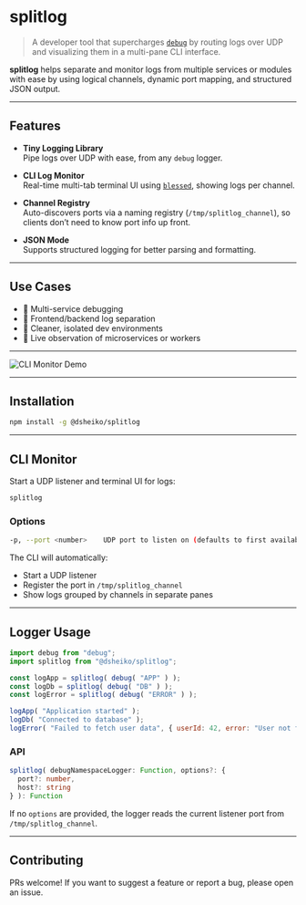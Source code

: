 # splitlog

> A developer tool that supercharges [`debug`](https://www.npmjs.com/package/debug) by routing logs over UDP and visualizing them in a multi-pane CLI interface.

**splitlog** helps separate and monitor logs from multiple services or modules with ease by using logical channels, dynamic port mapping, and structured JSON output.

---

## Features

- **Tiny Logging Library**  
  Pipe logs over UDP with ease, from any `debug` logger.

-  **CLI Log Monitor**  
  Real-time multi-tab terminal UI using [`blessed`](https://github.com/chjj/blessed), showing logs per channel.

- **Channel Registry**  
  Auto-discovers ports via a naming registry (`/tmp/splitlog_channel`), so clients don’t need to know port info up front.

-  **JSON Mode**  
  Supports structured logging for better parsing and formatting.

---

## Use Cases

- 🧩 Multi-service debugging
- 🔀 Frontend/backend log separation
- 🧹 Cleaner, isolated dev environments
- 🧪 Live observation of microservices or workers

---

![CLI Monitor Demo](https://raw.githubusercontent.com/dsheiko/splitlog/main/splitlog-demo.gif)

---

## Installation

```bash
npm install -g @dsheiko/splitlog
```


---

## CLI Monitor

Start a UDP listener and terminal UI for logs:

```bash
splitlog
```

### Options

```bash
-p, --port <number>    UDP port to listen on (defaults to first available port)
```

The CLI will automatically:

* Start a UDP listener
* Register the port in `/tmp/splitlog_channel`
* Show logs grouped by channels in separate panes

---

## Logger Usage

```js
import debug from "debug";
import splitlog from "@dsheiko/splitlog";

const logApp = splitlog( debug( "APP" ) );
const logDb = splitlog( debug( "DB" ) );
const logError = splitlog( debug( "ERROR" ) );

logApp( "Application started" );
logDb( "Connected to database" );
logError( "Failed to fetch user data", { userId: 42, error: "User not found" } );
```

### API

```ts
splitlog( debugNamespaceLogger: Function, options?: {
  port?: number,
  host?: string
} ): Function
```

If no `options` are provided, the logger reads the current listener port from `/tmp/splitlog_channel`.


---

## Contributing

PRs welcome! If you want to suggest a feature or report a bug, please open an issue.
